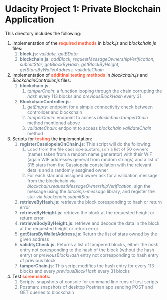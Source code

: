 # Udacity Project 1: Private Blockchain Application

This directory includes the following:
<ol>
    <li>Implementation of the <strong style="color:Tomato;">required methods</strong> in <em>block.js</em> and <em>blockchain.js</em> files:
        <ol style="color:SlateGray">
            <li> <strong>block.js</strong>: <em>validate, getBData</em></li>
            <li> <strong>blockchain.js</strong>: <em>addBlock, requestMessageOwnershipVerification, submitStar, getBlockByHash, getBlockByHeight, getStarsByWalletAddress, validateChain</em></li>
        </ol>
    </li>
    <li> Implementation of <strong style="color:Tomato;">additinal testing methods</strong> in <em>blockchain.js</em> and <em>BlockchainController.js</em> files:
       <ol style="color:SlateGray">
       <li> <strong>blockchain.js</strong>:
        <ol>
            <li><em>tamperChain</em>: a function looping through the chain corrupting the <em>hash</em> every 113 blocks and <em>previousBlockHash</em> every 31 </li>
        </ol>
       </li>
       <li> <strong>BlockchainController.js</strong>:
        <ol>
            <li><em>getEmpty</em>: endpoint for a simple connectivity check between controlloer and blockchain</li>
            <li><em>tamperChain</em>: endpoint to access <em>blockchain.tamperChain</em> method mentioned above</li>
            <li><em>validateChain</em>: endpoint to access <em>blockchain.validateChain</em>  method</li>
        </ol>
        </li>
       </ol>
    </li>
    <li> Scripts for <strong style="color:Tomato;">testing</strong> the implementation:
    <ol style="color:SlateGray">
        <li> <strong>registerCassiopeiaOnChain.js</strong>: This script will do the following:
        <ol>
            <li>  Load from the file cassiopeia_stars.json a list of 50 owners (names taken from a random name generator) with their WIF (again WIF addresses general from random strings) and a list of 315 stars from the Cassiopeia constellation with the relevant details and a randomly assgined owner </li>
             <li>  For each star and assigned owner ask for a validation message from the blockchain via <em>blockchain.requestMessageOwnershipVerification</em>, sign the message using the <em>bitcoinjs-message</em> library, and register the star via <em>blockchain.submitStar</em></li>
        </ol>
        </li>
        <li> <strong>retrieveByHash.js</strong>: retrieve the block coresponding to hash or return error</li>
        <li> <strong>retrieveByHeight.js</strong>: retrieve the block at the requested height or return error</li>
        <li> <strong>retrieveBodyByHeight.js</strong>: retrieve and decode the data in the block at the requested height or return error</li>
        <li> <strong>getStarsByWalletAddress.js</strong>: Return the list of stars owned by the given address</li>
        <li> <strong>validityCheck.js</strong>: Returns a list of tampered blocks, either the <em>hash</em> entry not coresponding to the hash of the block (wthout the hash entry) or <em>previousBlockHash</em> entry not corresponding to hash entry of previous block</li>
        <li> <strong>tamperChain.js</strong>: This script modifies the hash entry for every 113 blocks and every <em>previousBlockHash</em> every 31 blocks</li>
    </ol>
    </li>
    <li>Test <strong style="color:Tomato;">screenshots</strong>:
    <ol style="color:SlateGray">
        <li> Scripts: snapshots of console for command line runs of test scripts </li>
        <li> Postman: snapshots of desktop Postman app sending POST and GET queries to blockchain </li>
    </ol>
    </li>
</ol>
